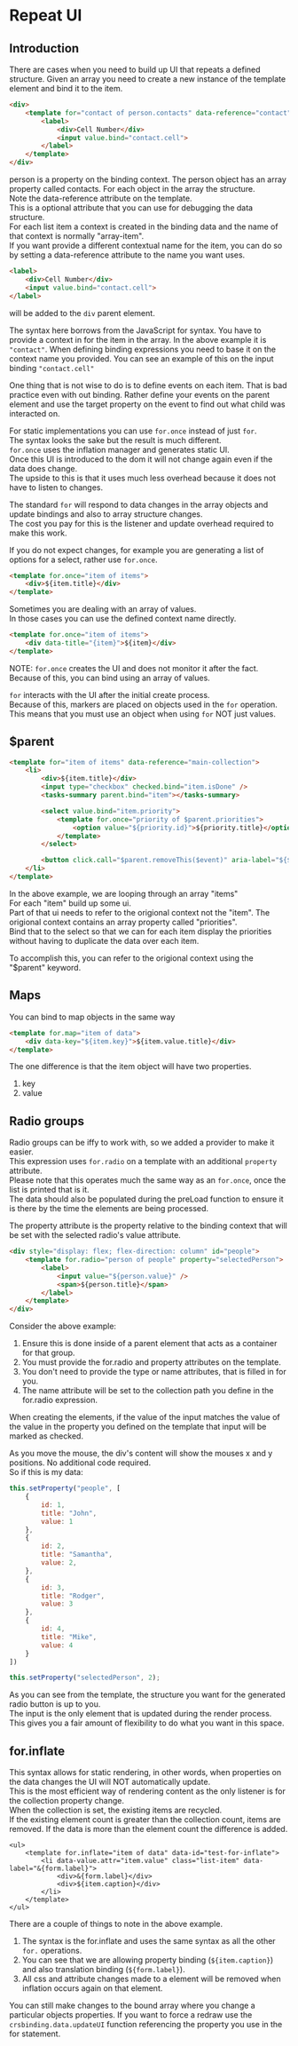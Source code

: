 # Repeat UI

## Introduction
There are cases when you need to build up UI that repeats a defined structure.
Given an array you need to create a new instance of the template element and bind it to the item.

```html
<div>
    <template for="contact of person.contacts" data-reference="contact">
        <label>
            <div>Cell Number</div>
            <input value.bind="contact.cell">
        </label>
    </template>
</div>
```

person is a property on the binding context.
The person object has an array property called contacts.
For each object in the array the structure.  
Note the data-reference attribute on the template.  
This is a optional attribute that you can use for debugging the data structure.  
For each list item a context is created in the binding data and the name of that context is normally "array-item".  
If you want provide a different contextual name for the item, you can do so by setting a data-reference attribute to the name you want uses.

```html
<label>
    <div>Cell Number</div>
    <input value.bind="contact.cell">
</label>
```

will be added to the `div` parent element.

The syntax here borrows from the JavaScript for syntax.
You have to provide a context in for the item in the array. 
In the above example it is `"contact"`. When defining binding expressions you need to base it on the context name you provided.
You can see an example of this on the input binding `"contact.cell"`

One thing that is not wise to do is to define events on each item.
That is bad practice even with out binding. Rather define your events on the parent element and use the target property on the event to find out what child was interacted on.

For static implementations you can use `for.once` instead of just `for`.  
The syntax looks the sake but the result is much different.  
`for.once` uses the inflation manager and generates static UI.  
Once this UI is introduced to the dom it will not change again even if the data does change.  
The upside to this is that it uses much less overhead because it does not have to listen to changes.

The standard `for` will respond to data changes in the array objects and update bindings and also to array structure changes.  
The cost you pay for this is the listener and update overhead required to make this work.

If you do not expect changes, for example you are generating a list of options for a select, rather use `for.once`.

```html
<template for.once="item of items">
    <div>${item.title}</div>
</template>
```

Sometimes you are dealing with an array of values.  
In those cases you can use the defined context name directly.

```html
<template for.once="item of items">
    <div data-title="{item}">${item}</div>
</template>
```

NOTE: `for.once` creates the UI and does not monitor it after the fact.  
Because of this, you can bind using an array of values.
  
`for` interacts with the UI after the initial create process.  
Because of this, markers are placed on objects used in the `for` operation.  
This means that you must use an object when using `for` NOT just values. 

## $parent

```html
<template for="item of items" data-reference="main-collection">
    <li>
        <div>${item.title}</div>
        <input type="checkbox" checked.bind="item.isDone" />
        <tasks-summary parent.bind="item"></tasks-summary>

        <select value.bind="item.priority">
            <template for.once="priority of $parent.priorities">
                <option value="${priority.id}">${priority.title}</option>
            </template>
        </select>

        <button click.call="$parent.removeThis($event)" aria-label="${$parent.translations.remove}">${$parent.translations.remove}</button>
    </li>
</template>
```

In the above example, we are looping through an array "items"  
For each "item" build up some ui.  
Part of that ui needs to refer to the origional context not the "item".
The origional context contains an array property called "priorities".   
Bind that to the select so that we can for each item display the priorities without having to duplicate the data over each item.  

To accomplish this, you can refer to the origional context using the "$parent" keyword.

## Maps
You can bind to map objects in the same way

```html
<template for.map="item of data">
    <div data-key="${item.key}">${item.value.title}</div>
</template>
```

The one difference is that the item object will have two properties.

1. key
1. value

## Radio groups

Radio groups can be iffy to work with, so we added a provider to make it easier.  
This expression uses `for.radio` on a template with an additional `property` attribute.  
Please note that this operates much the same way as an `for.once`, once the list is printed that is it.  
The data should also be populated during the preLoad function to ensure it is there by the time the elements are being processed.

The property attribute is the property relative to the binding context that will be set with the selected radio's value attribute.

```html
<div style="display: flex; flex-direction: column" id="people">
    <template for.radio="person of people" property="selectedPerson">
        <label>
            <input value="${person.value}" />
            <span>${person.title}</span>
        </label>
    </template>
</div>
```

Consider the above example:
  
1. Ensure this is done inside of a parent element that acts as a container for that group.
1. You must provide the for.radio and property attributes on the template.
1. You don't need to provide the type or name attributes, that is filled in for you.
1. The name attribute will be set to the collection path you define in the for.radio expression.

When creating the elements, if the value of the input matches the value of the value in the property you defined on the template that input will be marked as checked.

As you move the mouse, the div's content will show the mouses x and y positions. No additional code required.  
So if this is my data:

```js
this.setProperty("people", [
    {
        id: 1,
        title: "John",
        value: 1
    },
    {
        id: 2,
        title: "Samantha",
        value: 2,
    },
    {
        id: 3,
        title: "Rodger",
        value: 3
    },
    {
        id: 4,
        title: "Mike",
        value: 4
    }
])

this.setProperty("selectedPerson", 2);
```

As you can see from the template, the structure you want for the generated radio button is up to you.  
The input is the only element that is updated during the render process.  
This gives you a fair amount of flexibility to do what you want in this space.

## for.inflate

This syntax allows for static rendering, in other words, when properties on the data changes the UI will NOT automatically update.  
This is the most efficient way of rendering content as the only listener is for the collection property change.  
When the collection is set, the existing items are recycled.  
If the existing element count is greater than the collection count, items are removed.
If the data is more than the element count the difference is added.

```
<ul>
    <template for.inflate="item of data" data-id="test-for-inflate">
        <li data-value.attr="item.value" class="list-item" data-label="&{form.label}">
            <div>&{form.label}</div>
            <div>${item.caption}</div>
        </li>
    </template>
</ul>
```

There are a couple of things to note in the above example.

1. The syntax is the for.inflate and uses the same syntax as all the other `for.` operations.  
2. You can see that we are allowing property binding (`${item.caption}`) and also translation binding (`${form.label}`).  
3. All css and attribute changes made to a element will be removed when inflation occurs again on that element.  

You can still make changes to the bound array where you change a particular objects properties.
If you want to force a redraw use the `crsbinding.data.updateUI` function referencing the property you use in the for statement.
